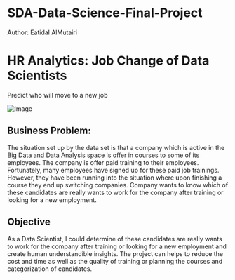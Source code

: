 # SDA-Data-Science-Final-Project
Author: Eatidal AlMutairi
# HR Analytics: Job Change of Data Scientists
Predict who will move to a new job

![Image](https://www.valamis.com/documents/10197/605345/hr-analytics.png) 
## Business Problem:
The situation set up by the data set is that a company which is active in the Big Data and Data Analysis space is offer in courses to some of its employees. The company is offer paid training to their employees. Fortunately, many employees have signed up for these paid job trainings. However, they have been running into the situation where upon finishing a course they end up switching companies. Company wants to know which of these candidates are really wants to work for the company after training or looking for a new employment.
## Objective
As a Data Scientist, I could determine of these candidates are really wants to work for the company after training or looking for a new employment and create human understandible insights. The project can helps to reduce the cost and time as well as the quality of training or planning the courses and categorization of candidates.
